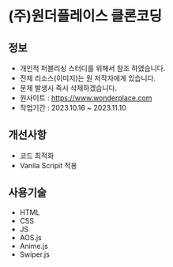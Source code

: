 # (주)원더플레이스 클론코딩

## 정보

- 개인적 퍼블리싱 스터디를 위해서 참조 하였습니다.
- 전체 리소스(이미지)는 원 저작자에게 있습니다.
- 문제 발생시 즉시 삭제하겠습니다.
- 원사이트 : https://www.wonderplace.com
- 작업기간 : 2023.10.16 ~ 2023.11.10

## 개선사항

- 코드 최적화
- Vanila Scripit 적용

## 사용기술

- HTML
- CSS
- JS
- AOS.js
- Anime.js
- Swiper.js
